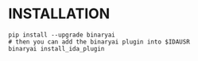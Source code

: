 # INSTALLATION

```shell
pip install --upgrade binaryai
# then you can add the binaryai plugin into $IDAUSR
binaryai install_ida_plugin
```

